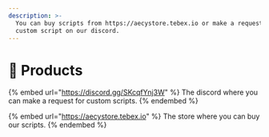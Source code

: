 ```yaml
---
description: >-
  You can buy scripts from https://aecystore.tebex.io or make a request for your
  custom script on our discord.
---
```


# 🛒 Products

{% embed url="https://discord.gg/SKcqfYnj3W" %}
The discord where you can make a request for custom scripts.
{% endembed %}

{% embed url="https://aecystore.tebex.io" %}
The store where you can buy our scripts.
{% endembed %}
